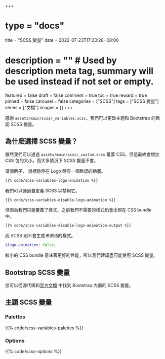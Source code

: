 +++
# type = "docs"
title = "SCSS 變量"
date = 2022-07-23T17:23:28+08:00
# description = "" # Used by description meta tag, summary will be used instead if not set or empty.
featured = false
draft = false
comment = true
toc = true
reward = true
pinned = false
carousel = false
categories = ["SCSS"]
tags = ["SCSS 變量"]
series = ["文檔"]
images = []
+++

感謝 `assets/main/scss/_variables.scss`，我們可以更改主題和 Bootstrap 的默認 SCSS 變量。

<!--more-->

## 為什麽選擇 SCSS 變量？

雖然我們可以通過 `assets/main/scss/_custom.scss` 覆蓋 CSS，但這最終會增加 CSS 包的大小，而大多情況下 SCSS 變量不會。

舉個例子， 鼠標懸停在 Logo 時有一個默認的動畫。

```css
{{% code/scss-variables-logo-animation %}}
```

我們可以通過自定義 SCSS 以禁用它。

```scss {title="assets/main/scss/_custom.scss"}
{{% code/scss-variables-disable-logo-animation %}}
```

但因為我們只是覆蓋了樣式，之前我們不需要的樣式仍會出現在 CSS bundle 中。

```css
{{% code/scss-variables-disable-logo-animation-output %}}
```

而 SCSS 則不會生成*未使用*的樣式。

```scss {title="assets/main/scss/_variables.scss"}
$logo-animation: false;
```

較小的 CSS bundle 意味著更好的性能，所以我們建議盡可能使用 SCSS 變量。

## Bootstrap SCSS 變量

您可以從源代碼和[官方文檔](https://getbootstrap.com/) 中找到 Bootstrap 內置的 SCSS 變量。

## 主題 SCSS 變量

### Palettes

{{% code/scss-variables-palettes %}}

### Options

{{% code/scss-options %}}
